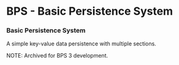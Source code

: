 # BPS - Basic Persistence System

### Basic Persistence System
A simple key-value data persistence with multiple sections.

NOTE: Archived for BPS 3 development.

